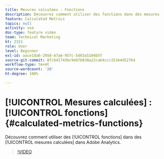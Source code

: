 ```yaml
---
title: Mesures calculées - Fonctions
description: Découvrez comment utiliser des fonctions dans des mesures calculées dans Adobe Analytics
feature: Calculated Metrics
topics: null
activity: use
doc-type: feature video
team: Technical Marketing
kt: 2321
role: User
level: Beginner
exl-id: aace1da6-2958-47a6-957c-5d63a5104b5f
source-git-commit: 8fc641743bc9e07b838a22ca64ccc15344d52764
workflow-type: tm+mt
source-wordcount: '28'
ht-degree: 100%

---
```


# [!UICONTROL Mesures calculées] : [!UICONTROL fonctions] {#calculated-metrics-functions}

Découvrez comment utiliser des [!UICONTROL fonctions] dans des [!UICONTROL mesures calculées] dans Adobe Analytics.

>[!VIDEO](https://video.tv.adobe.com/v/25408/?quality=12&learn=on)
